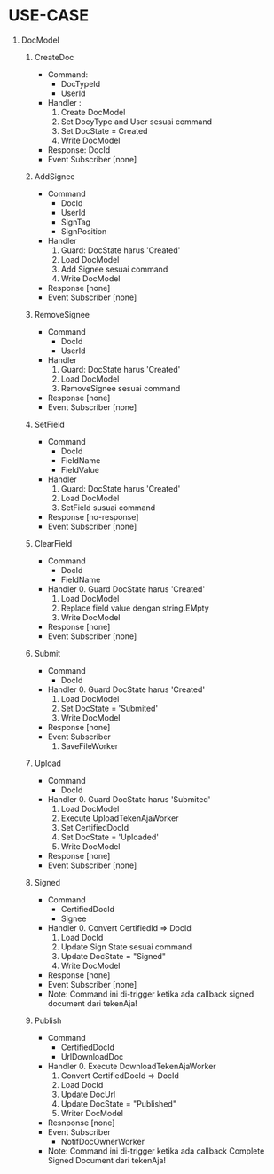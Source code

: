 # USE-CASE

1. DocModel
    1. CreateDoc
        - Command:
            - DocTypeId
            - UserId
        - Handler :
            1. Create DocModel
            2. Set DocyType and User sesuai command
            3. Set DocState = Created
            4. Write DocModel
        - Response: DocId
        - Event Subscriber [none]

    2. AddSignee
        - Command
            - DocId
            - UserId
            - SignTag
            - SignPosition
        - Handler
            1. Guard: DocState harus 'Created'
            2. Load DocModel
            3. Add Signee sesuai command
            4. Write DocModel
        - Response [none]
        - Event Subscriber [none]

    3. RemoveSignee
        - Command
            - DocId
            - UserId
        - Handler
            1. Guard: DocState harus 'Created'
            2. Load DocModel
            3. RemoveSignee sesuai command
        - Response [none]
        - Event Subscriber [none]

    4. SetField
        - Command
            - DocId
            - FieldName
            - FieldValue
        - Handler
            1. Guard: DocState harus 'Created'
            2. Load DocModel
            3. SetField susuai command
        - Response [no-response]
        - Event Subscriber [none]

    5. ClearField
        - Command
            - DocId
            - FieldName
        - Handler
            0. Guard DocState harus 'Created'
            1. Load DocModel
            2. Replace field value dengan string.EMpty
            3. Write DocModel
        - Response [none]
        - Event Subscriber [none]

    6. Submit
        - Command
            - DocId
        - Handler
            0. Guard DocState harus 'Created'
            1. Load DocModel
            2. Set DocState = 'Submited'
            3. Write DocModel
        - Response [none]
        - Event Subscriber
            1. SaveFileWorker

    7. Upload
        - Command
            - DocId
        - Handler
            0. Guard DocState harus 'Submited'
            1. Load DocModel
            2. Execute UploadTekenAjaWorker
            3. Set CertifiedDocId
            4. Set DocState = 'Uploaded'
            5. Write DocModel
        - Response [none]
        - Event Subscriber [none]

    8. Signed
        - Command
            - CertifiedDocId
            - Signee
        - Handler
            0. Convert CertifiedId => DocId
            1. Load DocId
            2. Update Sign State sesuai command
            3. Update DocState = "Signed"
            4. Write DocModel
        - Response [none]
        - Event Subscriber [none]
        - Note: Command ini di-trigger ketika ada callback signed document dari tekenAja!

    9. Publish
        - Command
            - CertifiedDocId
            - UrlDownloadDoc
        - Handler
            0. Execute DownloadTekenAjaWorker
            1. Convert CertifiedDocId => DocId
            2. Load DocId
            3. Update DocUrl
            4. Update DocState = "Published"
            5. Writer DocModel
        - Resnponse [none]
        - Event Subscriber
            - NotifDocOwnerWorker
        - Note: Command ini di-trigger ketika ada callback Complete Signed Document dari tekenAja!
